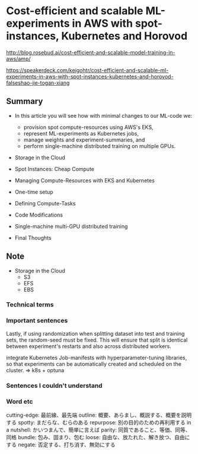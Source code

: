 # Cost-efficient and scalable ML-experiments in AWS with spot-instances, Kubernetes and Horovod

http://blog.rosebud.ai/cost-efficient-and-scalable-model-training-in-aws/amp/

https://speakerdeck.com/keigohtr/cost-efficient-and-scalable-ml-experiments-in-aws-with-spot-instances-kubernetes-and-horovod-falseshao-jie-togan-xiang

## Summary

- In this article you will see how with minimal changes to our ML-code we:
    - provision spot compute-resources using AWS's EKS,
    - represent ML-experiments as Kubernetes jobs,
    - manage weights and experiment-summaries, and
    - perform single-machine distributed training on multiple GPUs.

- Storage in the Cloud
- Spot Instances: Cheap Compute
- Managing Compute-Resources with EKS and Kubernetes
- One-time setup
- Defining Compute-Tasks
- Code Modifications
- Single-machine multi-GPU distributed training
- Final Thoughts

## Note

- Storage in the Cloud
    - S3
    - EFS
    - EBS

### Technical terms

### Important sentences

Lastly, if using randomization when splitting dataset into test and training sets, the random-seed must be fixed. This will ensure that split is identical between experiment's restarts and also across distributed workers.

integrate Kubernetes Job-manifests with hyperparameter-tuning libraries, so that experiments can be automatically created and scheduled on the cluster.
=> k8s + optuna

### Sentences I couldn't understand

### Word etc

cutting-edge: 最前線、最先端
outline: 概要、あらまし、概説する、概要を説明する
spotty: まだらな、むらのある
repurpose: 別の目的のための再利用する
in a nutshell: かいつまんで、簡単に言えば
parity: 同質であること、等価、同等、同格
bundle: 包み、固まり、包む
loose: 自由な、放たれた、解き放つ、自由にする
negate: 否定する、打ち消す、無効にする
